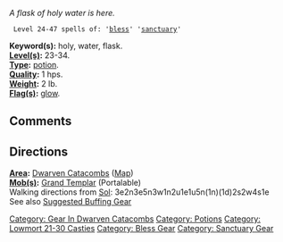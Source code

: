 *A flask of holy water is here.*

` Level 24-47 spells of: '`[`bless`](Bless "wikilink")`' '`[`sanctuary`](Sanctuary "wikilink")`'`

**Keyword(s):** holy, water, flask.  
**[Level(s)](Object_Level "wikilink"):** 23-34.  
**[Type](:Category:_Object_Types "wikilink"):**
[potion](:Category:_Potions "wikilink").  
**[Quality](Object_Quality "wikilink"):** 1 hps.  
**[Weight](Object_Weight "wikilink"):** 2 lb.  
**[Flag(s)](:Category:_Object_Flags "wikilink"):**
[glow](Glow_Flag "wikilink").  

## Comments

## Directions

**[Area](:Category:_Areas "wikilink"):** [Dwarven
Catacombs](:Category:_Dwarven_Catacombs "wikilink")
([Map](Dwarven_Catacombs_Map "wikilink"))  
**[Mob(s)](:Category:_Mobs "wikilink"):** [Grand
Templar](Grand_Templar "wikilink") (Portalable)  
Walking directions from [Sol](Sol "wikilink"):
3e2n3e5n3w1n2u1e1u5n(1n)(1d)2s2w4s1e  
See also [Suggested Buffing
Gear](Suggested_Spellcasting_Gear#Suggested_Buffing_Gear "wikilink")

[Category: Gear In Dwarven
Catacombs](Category:_Gear_In_Dwarven_Catacombs "wikilink") [Category:
Potions](Category:_Potions "wikilink") [Category: Lowmort 21-30
Casties](Category:_Lowmort_21-30_Casties "wikilink") [Category: Bless
Gear](Category:_Bless_Gear "wikilink") [Category: Sanctuary
Gear](Category:_Sanctuary_Gear "wikilink")
